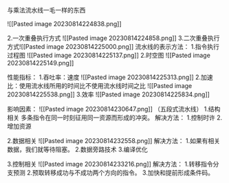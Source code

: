 与乘法流水线一毛一样的东西

![[Pasted image 20230814224838.png]]

2.一次重叠执行方式
![[Pasted image 20230814224858.png]]
3.二次重叠执行方式![[Pasted image 20230814225000.png]]
流水线的表示方法：
1.指令执行过程图
![[Pasted image 20230814225137.png]]
2.时空图
![[Pasted image 20230814225149.png]]

性能指标：
1.吞吐率：速度
![[Pasted image 20230814225313.png]]
2.加速比：使用流水线所用的时间比不使用流水线时间之比
![[Pasted image 20230814225538.png]]
3.效率
![[Pasted image 20230814225834.png]]

影响因素：
![[Pasted image 20230814230647.png]]
（五段式流水线）
1.结构相关
多条指令在同一时刻征用同一资源而形成的冲突。
解决方法：
1.控制时许
2.增加资源

2.数据相关
![[Pasted image 20230814232558.png]]
解决方法：
1.如果有相关数据，我们就等待阻塞。
2.数据旁路技术
3.编译优化

3.控制相关
![[Pasted image 20230814233216.png]]
解决方法：
1.转移指令分支预测
2.预取转移成功与不成功两个方向的指令。
3.加快和提前形成条件码。

